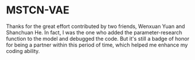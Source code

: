 # MSTCN-VAE
Thanks for the great effort contributed by two friends, Wenxuan Yuan and Shanchuan He. In fact, I was the one who added the parameter-research function to the model and debugged the code. But it's still a badge of honor for being a partner within this period of time, which helped me enhance my coding ability.
